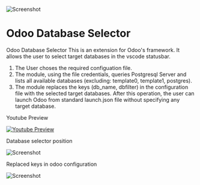 ![Screenshot](https://i.imgur.com/o5Fhu7m.png)

# Odoo Database Selector

Odoo Database Selector
This is an extension for  Odoo's framework. It allows the user to select target databases in the vscode statusbar. 
1. The User choses the required configuation file.
2. The module, using the file credentials, queries Postgresql Server and lists all available databases (excluding: template0, template1, postgres). 
3. The module replaces the keys (db_name, dbfilter) in the configuration file with the selected target databases. After this operation, the user can launch Odoo from standard launch.json file without specifying any target database.

Youtube Preview

[![Youtube Preview](https://img.youtube.com/vi/6A02sOip-D0/0.jpg)](https://www.youtube.com/watch?v=6A02sOip-D0)

Database selector position

![Screenshot](https://i.imgur.com/wlRKL5Q.png)

Replaced keys in odoo configuration

![Screenshot](https://i.imgur.com/2k7lzgC.png)

